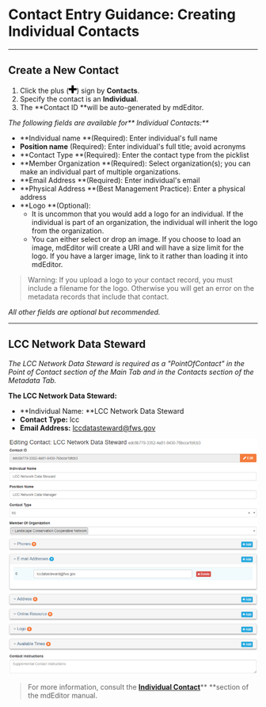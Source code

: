 # Contact Entry Guidance: Creating Individual Contacts

---

## Create a New Contact

1. Click the plus \(![](/assets/symbol_plus_16.png)\) sign by **Contacts**.
2. Specify the contact is an **Individual**.
3. The **Contact ID **will be auto-generated by mdEditor.

_The following fields are available for** Individual Contacts:**_

* **Individual name **\(Required\): Enter individual's full name
* **Position name** \(Required\): Enter individual's full title; avoid acronyms
* **Contact Type **\(Required\): Enter the contact type from the picklist
* **Member Organization **\(Required\): Select organization\(s\); you can make an individual part of multiple organizations.
* **Email Address **\(Required\): Enter individual's email
* **Physical Address **\(Best Management Practice\): Enter a physical address
* **Logo **\(Optional\): 
  * It is uncommon that you would add a logo for an individual. If the individual is part of an organization, the individual will inherit the logo from the organization.
  * You can either select or drop an image. If you choose to load an image, mdEditor will create a URI and will have a size limit for the logo. If you have a larger image, link to it rather than loading it into mdEditor. 

> Warning: If you upload a logo to your contact record, you must include a filename for the logo. Otherwise you will get an error on the metadata records that include that contact.

_All other fields are optional but recommended._

---

## LCC Network Data Steward

_The LCC Network Data Steward is required as a "PointOfContact" in the Point of Contact section of the Main Tab and in the Contacts section of the Metadata Tab._

**The LCC Network Data Steward:**

* **Individual Name: **LCC Network Data Steward
* **Contact Type:** lcc
* **Email Address:** lccdatasteward@fws.gov

![](/assets/individual_contact_window.png)

> For more information, consult the [**Individual Contact**](https://adiwg.gitbooks.io/mdeditor/content/contact/new/individual.html)** **section of the mdEditor manual.



